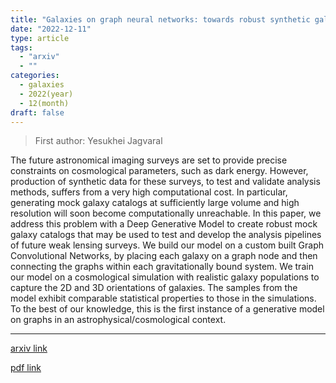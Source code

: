 ```yaml
---
title: "Galaxies on graph neural networks: towards robust synthetic galaxy catalogs with deep generative models"
date: "2022-12-11"
type: article
tags:
  - "arxiv"
  - ""
categories:
  - galaxies
  - 2022(year)
  - 12(month)
draft: false
---
```


> First author: Yesukhei Jagvaral

 The future astronomical imaging surveys are set to provide precise
constraints on cosmological parameters, such as dark energy. However,
production of synthetic data for these surveys, to test and validate analysis
methods, suffers from a very high computational cost. In particular, generating
mock galaxy catalogs at sufficiently large volume and high resolution will soon
become computationally unreachable. In this paper, we address this problem with
a Deep Generative Model to create robust mock galaxy catalogs that may be used
to test and develop the analysis pipelines of future weak lensing surveys. We
build our model on a custom built Graph Convolutional Networks, by placing each
galaxy on a graph node and then connecting the graphs within each
gravitationally bound system. We train our model on a cosmological simulation
with realistic galaxy populations to capture the 2D and 3D orientations of
galaxies. The samples from the model exhibit comparable statistical properties
to those in the simulations. To the best of our knowledge, this is the first
instance of a generative model on graphs in an astrophysical/cosmological
context.

---
[arxiv link](http://arxiv.org/abs/2212.05596v1)

[pdf link](http://arxiv.org/pdf/2212.05596v1)